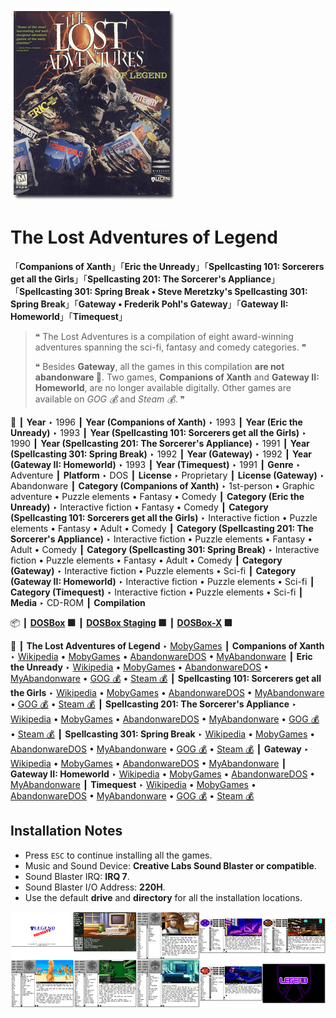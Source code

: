 ![](Thumbnail.png "application-thumbnail")

# The Lost Adventures of Legend

「**Companions of Xanth**」「**Eric the Unready**」「**Spellcasting 101: Sorcerers get all the Girls**」「**Spellcasting 201: The Sorcerer's Appliance**」「**Spellcasting 301: Spring Break • Steve Meretzky's Spellcasting 301: Spring Break**」「**Gateway • Frederik Pohl's Gateway**」「**Gateway II: Homeworld**」「**Timequest**」

> ❝ The Lost Adventures is a compilation of eight award-winning adventures spanning the sci-fi, fantasy and comedy categories. ❞
>
> ❝ Besides **Gateway**, all the games in this compilation **are not abandonware 🚫**. Two games, **Companions of Xanth** and **Gateway II: Homeworld**, are no longer available digitally. Other games are available on *GOG 💰* and *Steam 💰*. ❞
>

📌 ┃ **Year** ‣ 1996 ┃ **Year (Companions of Xanth)** ‣ 1993 ┃ **Year (Eric the Unready)** ‣ 1993 ┃ **Year (Spellcasting 101: Sorcerers get all the Girls)** ‣ 1990 ┃ **Year (Spellcasting 201: The Sorcerer's Appliance)** ‣ 1991 ┃ **Year (Spellcasting 301: Spring Break)** ‣ 1992 ┃ **Year (Gateway)** ‣ 1992 ┃ **Year (Gateway II: Homeworld)** ‣ 1993 ┃ **Year (Timequest)** ‣ 1991 ┃ **Genre** ‣ Adventure ┃ **Platform** ‣ DOS ┃ **License** ‣ Proprietary ┃ **License (Gateway)** ‣ Abandonware ┃ **Category (Companions of Xanth)** ‣ 1st-person • Graphic adventure • Puzzle elements • Fantasy • Comedy ┃ **Category (Eric the Unready)** ‣ Interactive fiction • Fantasy • Comedy ┃ **Category (Spellcasting 101: Sorcerers get all the Girls)** ‣ Interactive fiction • Puzzle elements • Fantasy • Adult • Comedy ┃ **Category (Spellcasting 201: The Sorcerer's Appliance)** ‣ Interactive fiction • Puzzle elements • Fantasy • Adult • Comedy ┃ **Category (Spellcasting 301: Spring Break)** ‣ Interactive fiction • Puzzle elements • Fantasy • Adult • Comedy ┃ **Category (Gateway)** ‣ Interactive fiction • Puzzle elements • Sci-fi ┃ **Category (Gateway II: Homeworld)** ‣ Interactive fiction • Puzzle elements • Sci-fi ┃ **Category (Timequest)** ‣ Interactive fiction • Puzzle elements • Sci-fi ┃ **Media** ‣ CD-ROM ┃ **Compilation** 

📦 ┃ **[DOSBox](https://www.dosbox.com/) 🟩** ┃ **[DOSBox Staging](https://dosbox-staging.github.io/) 🟩** ┃ **[DOSBox-X](https://dosbox-x.com/) 🟩** 

📎 ┃ **The Lost Adventures of Legend** ‣ [MobyGames](https://www.mobygames.com/game/1338/the-lost-adventures-of-legend/) ┃ **Companions of Xanth** ‣ [Wikipedia](https://en.wikipedia.org/wiki/Companions_of_Xanth) • [MobyGames](https://www.mobygames.com/game/319/companions-of-xanth/) • [AbandonwareDOS](https://www.abandonwaredos.com/abandonware-game.php?abandonware=Companions+of+Xanth&gid=959) • [MyAbandonware](https://www.myabandonware.com/game/companions-of-xanth-1yy) ┃ **Eric the Unready** ‣ [Wikipedia](https://en.wikipedia.org/wiki/Eric_the_Unready) • [MobyGames](https://www.mobygames.com/game/431/eric-the-unready/) • [AbandonwareDOS](https://www.abandonwaredos.com/abandonware-game.php?abandonware=Eric+the+Unready&gid=1303) • [MyAbandonware](https://www.myabandonware.com/game/eric-the-unready-2nv) • [GOG 💰](https://www.gog.com/en/game/eric_the_unready) • [Steam 💰](https://store.steampowered.com/app/1006450/Eric_The_Unready/) ┃ **Spellcasting 101: Sorcerers get all the Girls** ‣ [Wikipedia](https://en.wikipedia.org/wiki/Spellcasting_101:_Sorcerers_Get_All_the_Girls) • [MobyGames](https://www.mobygames.com/game/1027/spellcasting-101-sorcerers-get-all-the-girls/) • [AbandonwareDOS](https://www.abandonwaredos.com/abandonware-game.php?abandonware=Spellcasting+101%3A+Sorcerers+get+all+the+girls&gid=1257) • [MyAbandonware](https://www.myabandonware.com/game/spellcasting-101-sorcerers-get-all-the-girls-10m) • [GOG 💰](https://www.gog.com/en/game/spellcasting_123) • [Steam 💰](https://store.steampowered.com/app/1028460/Spellcasting_Collection/) ┃ **Spellcasting 201: The Sorcerer's Appliance** ‣ [Wikipedia](https://en.wikipedia.org/wiki/Spellcasting_201:_The_Sorcerer%27s_Appliance) • [MobyGames](https://www.mobygames.com/game/1083/spellcasting-201-the-sorcerers-appliance/) • [AbandonwareDOS](https://www.abandonwaredos.com/abandonware-game.php?abandonware=Spellcasting+201%3A+The+Sorcerer%27s+Appliance&gid=1322) • [MyAbandonware](https://www.myabandonware.com/game/spellcasting-201-the-sorcerer-s-appliance-19l) • [GOG 💰](https://www.gog.com/en/game/spellcasting_123) • [Steam 💰](https://store.steampowered.com/app/1028460/Spellcasting_Collection/) ┃ **Spellcasting 301: Spring Break** ‣ [Wikipedia](https://en.wikipedia.org/wiki/Spellcasting_301:_Spring_Break) • [MobyGames](https://www.mobygames.com/game/1028/steve-meretzkys-spellcasting-301-spring-break/) • [AbandonwareDOS](https://www.abandonwaredos.com/abandonware-game.php?abandonware=Spellcasting+301%3A+Spring+Break&gid=1357) • [MyAbandonware](https://www.myabandonware.com/game/steve-meretzky-s-spellcasting-301-spring-break-1ld) • [GOG 💰](https://www.gog.com/en/game/spellcasting_123) • [Steam 💰](https://store.steampowered.com/app/1028460/Spellcasting_Collection/) ┃ **Gateway** ‣ [Wikipedia](https://en.wikipedia.org/wiki/Gateway_(video_game)) • [MobyGames](https://www.mobygames.com/game/317/frederik-pohls-gateway/) • [AbandonwareDOS](https://www.abandonwaredos.com/abandonware-game.php?abandonware=Frederik+Pohl%27s+Gateway&gid=1361) • [MyAbandonware](https://www.myabandonware.com/game/frederik-pohl-s-gateway-1er) ┃ **Gateway II: Homeworld** ‣ [Wikipedia](https://en.wikipedia.org/wiki/Gateway_II:_Homeworld) • [MobyGames](https://www.mobygames.com/game/318/gateway-ii-homeworld/) • [AbandonwareDOS](https://www.abandonwaredos.com/abandonware-game.php?abandonware=Gateway+2%3A+Homeworld&gid=1829) • [MyAbandonware](https://www.myabandonware.com/game/gateway-ii-homeworld-2a9) ┃ **Timequest** ‣ [Wikipedia](https://en.wikipedia.org/wiki/Timequest) • [MobyGames](https://www.mobygames.com/game/1026/timequest/) • [AbandonwareDOS](https://www.abandonwaredos.com/abandonware-game.php?abandonware=Timequest&gid=2045) • [MyAbandonware](https://www.myabandonware.com/game/timequest-1ac) • [GOG 💰](https://gog.com/en/game/timequest) • [Steam 💰](https://store.steampowered.com/app/1297560/Timequest/) 

## Installation Notes
- Press `ESC` to continue installing all the games.
- Music and Sound Device: **Creative Labs Sound Blaster or compatible**.
- Sound Blaster IRQ: **IRQ 7**.
- Sound Blaster I/O Address: **220H**.
- Use the default **drive** and **directory** for all the installation locations.

![](Montage.png "The Lost Adventures of Legend")

